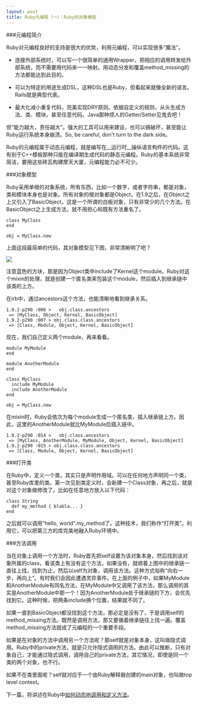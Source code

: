 ```yaml
---
layout: post
title: Ruby元编程（一）：Ruby的对象模型
---
```

###元编程简介

Ruby对元编程良好的支持是很大的优势，利用元编程，可以实现很多“魔法”。


  + 连接外部系统时，可以写一个很简单的通用Wrapper，把相应的调用转发给外部系统，而不需要用代码来一一映射。用动态分发和覆盖method_missing的方法都能达到此目的。

  + 可以为特定的用途生成DSL，这种DSL也是Ruby，但看起来就像全新的语言。Rails就是典型代表。

  + 最大化减小重复代码，完美实现DRY原则。依据自定义的规则，从头生成方法、类、模块，甚至任意代码。Java那种烦人的Getter/Setter见鬼去吧！

但“能力越大，责任越大”。强大的工具可以用来建设，也可以搞破坏，甚至能让Ruby运行系统本身崩溃。So, be careful, don't turn to the dark side。

Ruby的元编程属于动态元编程，就是编写在__运行时__操纵语言构件的代码。这有别于C++模板那种只能在编译期生成代码的静态元编程。Ruby的基本系统非常简洁，要用这些砖瓦构建摩天大厦，元编程能力必不可少。

###对象模型

Ruby采用单根的对象系统，所有东西，比如一个数字，或者字符串，都是对象，类和模块本身也是对象。所有对象的根对象都是Object，在1.9之后，在Object之上又引入了BasicObject，这是一个所谓的白板对象，只有非常少的几个方法。在BasicObject之上生成方法，就不用担心和既有方法重名了。

    class MyClass  
    end  
      
    obj = MyClass.new  

上面这段最简单的代码，其对象模型见下图，非常清晰明了吧？

![](http://pic.yupoo.com/merlinran/CCDyNbku/qLJQ6.png)

注意蓝色的方块，那是因为Object类中include了Kernel这个module。Ruby对这个mixin的处理，就是创建一个匿名类来包装这个module，然后插入到继承链中该类的上方。

在irb中，通过ancestors这个方法，也能清晰地看到继承关系。

    1.9.2-p290 :006 >   obj.class.ancestors  
     => [MyClass, Object, Kernel, BasicObject]  
    1.9.2-p290 :007 > obj.class.class.ancestors  
     => [Class, Module, Object, Kernel, BasicObject]  

现在，我们自己定义两个module，再来看看。

    module MyModule  
    end  
      
    module AnotherModule  
    end  
      
    class MyClass  
      include MyModule  
      include AnotherModule  
    end  
      
    obj = MyClass.new  

在mixin时，Ruby会依次为每个module生成一个匿名类，插入继承链上方。因此，这里的AnotherModule就比MyModule后插入链中。

    1.9.2-p290 :014 >   obj.class.ancestors  
     => [MyClass, AnotherModule, MyModule, Object, Kernel, BasicObject]  
    1.9.2-p290 :015 > obj.class.class.ancestors  
     => [Class, Module, Object, Kernel, BasicObject]  

###打开类

在Ruby中，定义一个类，其实只是声明作用域。可以在任何地方声明同一个类，甚至Ruby库里的类。第一次见到类定义时，会新建一个Class对象，再之后，就是对这个对象做修改了。比如在任意地方放入以下代码：

    class String  
      def my_method { blabla... }  
    end  

之后就可以调用"hello, world".my_method了。这种技术，我们称作“打开类”。利用它，可以把第三方的库完美地融入Ruby环境中。

###方法调用

当在对象上调用一个方法时，Ruby首先把self设置为该对象本身，然后找到该对象所属的class，看该类上有没有这个方法，如果没有，就顺着上图中的继承链一直往上找，找到为止，然后以self为对象，调用该方法。这种方式俗称“向右一步，再向上”。有时我们会因此遭遇灵异事件。在上面的例子中，如果MyModule和AnotherModule有同名方法，在MyModule中又调用了该方法，那么调用的其实是AnotherModule中那一个！因为AnotherModule处于继承链的下方，会优先找到它。这种时候，把两条include换个位置，结果就不同了。

如果一直到BasicObject都没找到这个方法，那必定是没有了，于是调用self的method_missing方法。既然是调用方法，那又要循着继承链往上找一遍。覆盖method_missing方法就成了元编程的一个重要手段。

如果是在对象的方法中调用另一个方法呢？那self就是对象本身，这叫做隐式调用。Ruby中的private方法，就是只允许隐式调用的方法。由此可以推断，只有对象自己，才能通过隐式调用，调用自己的private方法，其它情况，即使是同一个类的两个对象，也不行。

如果不在类里面呢？self就对应于一个由Ruby解释器创建的main对象，也叫做top level context。

下一篇，将讲述在Ruby中[如何动态地调用和定义方法](/2012/08/10/ruby-meta-programming-II-dynamic-definition-and-invocation-of-methods.html)。


